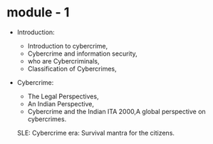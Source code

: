 # module - 1

- Introduction:

  - Introduction to cybercrime,
  - Cybercrime and information security,
  - who are Cybercriminals,
  - Classification of Cybercrimes,

- Cybercrime:

  - The Legal Perspectives,
  - An Indian Perspective,
  - Cybercrime and the Indian ITA 2000,A global perspective on cybercrimes.

  SLE: Cybercrime era: Survival mantra for the citizens.
